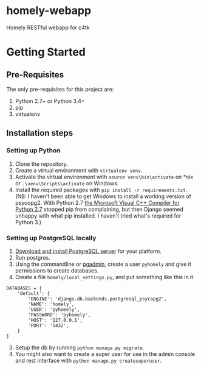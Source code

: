 # homely-webapp
Homely RESTful webapp for c4tk

# Getting Started

## Pre-Requisites

The only pre-requisites for this project are:

1. Python 2.7+ or Python 3.4+
1. pip
1. virtualenv

## Installation steps

### Setting up Python

1. Clone the repository.
1. Create a virtual environment with `virtualenv venv`.
1. Activate the virtual environment with `source venv\bin\activate` on \*nix or `.\venv\Scripts\activate` on Windows.
1. Install the required packages with `pip install -r requirements.txt`. (NB: I haven't been able to get Windows to install a working version of psycopg2. With Python 2.7 [the Microsoft Visual C++ Compiler for Python 2.7](https://www.microsoft.com/en-gb/download/details.aspx?id=44266) stopped pip from complaining, but then Django seemed unhappy with what pip installed. I haven't tried what's required for Python 3.)

### Setting up PostgreSQL locally

1. [Download and install PostgreSQL server](http://www.postgresql.org/download/) for your platform.
1. Run postgres.
1. Using the commandline or [pgadmin](http://www.pgadmin.org/), create a user `pyhomely` and give it permissions to create databases.
1. Create a file `homely/local_settings.py`, and put something like this in it.

  ```
  DATABASES = {
      'default': {
          'ENGINE': 'django.db.backends.postgresql_psycopg2',
          'NAME': 'homely',
          'USER': 'pyhomely',
          'PASSWORD': 'pyhomely',
          'HOST': '127.0.0.1',
          'PORT': '5432',
      }
  }
  ```

3. Setup the db by running `python manage.py migrate`.
3. You might also want to create a super user for use in the admin console and rest interface with `python manage.py createsuperuser`.
